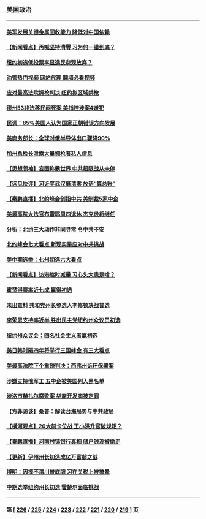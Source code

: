 ### 美国政治
---
#### [美军发展关键金属回收能力 降低对中国依赖](../../pages/ncid1078159/n13770576.md?06302045) 
#### [【新闻看点】再喊坚持清零 习为何一错到底？](../../pages/ncid1078159/n13770166.md?06302045) 
#### [纽约初选低投票率显选民悲观放弃？](../../pages/ncid1078159/n13770443.md?06302045) 
#### [油管热门视频 网站代理 翻墙必看视频](http://209.222.30.114:81/youtube.html?06302045)
#### [应对最高法院拥枪判决 纽约拟区域禁枪](../../pages/ncid1078159/n13770435.md?06302045) 
#### [德州53非法移民闷死案 美指控涉案4嫌犯](../../pages/ncid1078159/n13770349.md?06302045) 
#### [民调：85%美国人认为国家正朝错误方向发展](../../pages/ncid1078159/n13770222.md?06302045) 
#### [美商务部长：全球对俄半导体出口骤降90%](../../pages/ncid1078159/n13770314.md?06302045) 
#### [加州总检长泄露大量拥枪者私人信息](../../pages/ncid1078159/n13770288.md?06302045) 
#### [【思想领袖】妄图称霸世界 中共超限战从未停](../../pages/ncid1078159/n13745142.md?06302045) 
#### [【远见快评】习近平武汉挺清零 放话“算总账”](../../pages/ncid1078159/n13770247.md?06302045) 
#### [【秦鹏直播】北约峰会剑指中共 美制裁5家中企](../../pages/ncid1078159/n13770243.md?06302045) 
#### [美最高院大法官布雷耶周四退休 杰克逊将继任](../../pages/ncid1078159/n13770191.md?06302045) 
#### [分析：北约三大动作非同寻常 令中共不安](../../pages/ncid1078159/n13770139.md?06302045) 
#### [北约峰会七大看点 新现实是应对中共挑战](../../pages/ncid1078159/n13769989.md?06302045) 
#### [美中期选举：七州初选六大看点](../../pages/ncid1078159/n13769936.md?06302045) 
#### [【新闻看点】访港缩时减量 习心头大患是啥？](../../pages/ncid1078159/n13769527.md?06302045) 
#### [霍楚得票率近七成 赢得初选](../../pages/ncid1078159/n13769732.md?06302045) 
#### [未出意料 共和党州长参选人李修顿决战普选](../../pages/ncid1078159/n13769734.md?06302045) 
#### [李荣恩支持率近半 胜出民主党纽约州众议员初选](../../pages/ncid1078159/n13769772.md?06302045) 
#### [纽约州众议会：四名社会主义者赢初选](../../pages/ncid1078159/n13769762.md?06302045) 
#### [美日韩时隔四年将举行三国峰会 有三大看点](../../pages/ncid1078159/n13769746.md?06302045) 
#### [美最高法院下个重磅判决：西弗州诉环保署案](../../pages/ncid1078159/n13769362.md?06302045) 
#### [涉嫌支持俄军工 五中企被美国列入黑名单](../../pages/ncid1078159/n13769660.md?06302045) 
#### [涉洛市赫扎尔腐败案 华裔开发商被定罪](../../pages/ncid1078159/n13769637.md?06302045) 
#### [【方菲访谈】桑普：解读台海局势与中共政局](../../pages/ncid1078159/n13769381.md?06302045) 
#### [【横河观点】20大前卡位战 王小洪升官破规矩？](../../pages/ncid1078159/n13769551.md?06302045) 
#### [【秦鹏直播】河南村镇银行真相 储户钱没被偷走](../../pages/ncid1078159/n13769542.md?06302045) 
#### [【更新】伊州州长初选成亿万富翁之战](../../pages/ncid1078159/n13769503.md?06302045) 
#### [博明：因摸不清川普底牌 习在关税上被搞晕](../../pages/ncid1078159/n13768841.md?06302045) 
#### [中期选举纽约州长初选 霍楚尔面临挑战](../../pages/ncid1078159/n13769403.md?06302045) 

---
#### 第 [ [226](./226.md?06302045) / [225](./225.md?06302045) / [224](./224.md?06302045) / [223](./223.md?06302045) / [222](./222.md?06302045) / [221](./221.md?06302045) / [220](./220.md?06302045) / [219](./219.md?06302045) ] 页
